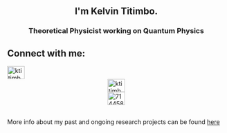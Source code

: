 <h2 align=center>I'm Kelvin Titimbo.</h2>
<h3 align=center>Theoretical Physicist working on Quantum Physics</h3>


<h2 align="left">Connect with me:</h2> 
<p align="left">
<a href="mailto: titimbo@caltech.edu" target="blank"><img width="40" height="30" src="https://img.icons8.com/pulsar-color/48/new-post.png" alt="ktitimbo mail"/>
</a>
<a href="https://linkedin.com/in/ktitimbo" rel="noopener noreferrer" target="_blank"><img style="display: block; margin: 0 auto;" src="https://raw.githubusercontent.com/rahuldkjain/github-profile-readme-generator/master/src/images/icons/Social/linked-in-alt.svg" alt="ktitimbo" height="30" width="40" /></a>
<a href="https://stackoverflow.com/users/7144583" rel="noopener noreferrer" target="_blank"><img style="display: block; margin: 0 auto;" src="https://raw.githubusercontent.com/rahuldkjain/github-profile-readme-generator/master/src/images/icons/Social/stack-overflow.svg" alt="7144583" height="30" width="40" /></a>
<br>




<!--
**ktitimbo/ktitimbo** is a ✨ _special_ ✨ repository because its `README.md` (this file) appears on your GitHub profile.

Here are some ideas to get you started:

- 🔭 I’m currently working on ...
- 🌱 I’m currently learning ...
- 👯 I’m looking to collaborate on ...
- 🤔 I’m looking for help with ...
- 💬 Ask me about ...
- 📫 How to reach me: ...
- 😄 Pronouns: ...
- ⚡ Fun fact: ...
-->

More info about my past and ongoing research projects can be found <a href="https://ktitimbo.github.io/" target="_blank">here</a>
